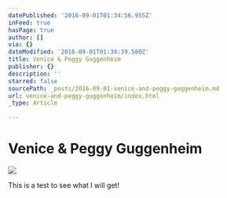 ```yaml
---
datePublished: '2016-09-01T01:34:56.955Z'
inFeed: true
hasPage: true
author: []
via: {}
dateModified: '2016-09-01T01:34:39.580Z'
title: Venice & Peggy Guggenheim
publisher: {}
description: ''
starred: false
sourcePath: _posts/2016-09-01-venice-and-peggy-guggenheim.md
url: venice-and-peggy-guggenheim/index.html
_type: Article

---
```

# Venice & Peggy Guggenheim
![](https://the-grid-user-content.s3-us-west-2.amazonaws.com/97f1de4f-a540-4c4e-9535-35235c7fd808.jpg)

This is a test to see what I will get!